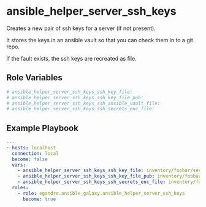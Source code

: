 ansible_helper_server_ssh_keys
=========

Creates a new pair of ssh keys for a server (if not present).

It stores the keys in an ansible vault so that you can check them in to a git repo.

If the fault exists, the ssh keys are recreated as file.

Role Variables
--------------

```yml
# ansible_helper_server_ssh_keys_ssh_key_file:
# ansible_helper_server_ssh_keys_ssh_key_file_pub:
# ansible_helper_server_ssh_keys_ssh_ansible_vault_file:
# ansible_helper_server_ssh_keys_ssh_secrets_enc_file:
```

Example Playbook
----------------

```yml
---
- hosts: localhost
  connection: local
  become: false
  vars:
    - ansible_helper_server_ssh_keys_ssh_key_file: inventory/foobar/server_id_rsa
    - ansible_helper_server_ssh_keys_ssh_key_file_pub: inventory/foobar/server_id_rsa.pub
    - ansible_helper_server_ssh_keys_ssh_secrets_enc_file: inventory/foobar/ssh_secrets.enc
  roles:
    - role: egandro.ansible_galaxy.ansible_helper_server_ssh_keys
      become: true
```

